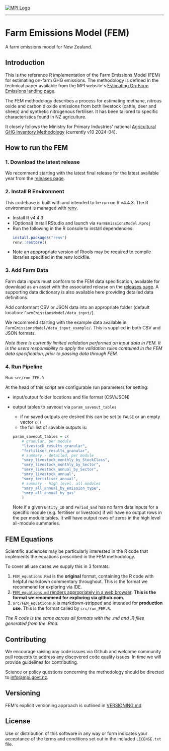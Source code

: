 [![MPI Logo](https://www.mpi.govt.nz/assets/themes/mpi_logo_green.png)](https://www.mpi.govt.nz/)

---

# Farm Emissions Model (FEM)

A farm emissions model for New Zealand.

## Introduction

This is the reference R implementation of the Farm Emissions Model (FEM) for estimating on-farm GHG emissions. The methodology is defined in the technical paper available from the MPI website's [Estimating On-Farm Emissions landing page](https://www.mpi.govt.nz/funding-rural-support/environment-and-natural-resources/estimating-on-farm-emissions).

The FEM methodology describes a process for estimating methane, nitrous oxide and carbon dioxide emissions from both livestock (cattle, deer and sheep) and synthetic nitrogenous fertiliser. It has been tailored to specific characteristics found in NZ agriculture.

It closely follows the Ministry for Primary Industries' national [Agricultural GHG Inventory Methodology](https://www.mpi.govt.nz/dmsdocument/13906/direct) (currently v10 2024-04).

## How to run the FEM

### 1. Download the latest release

We recommend starting with the latest final release for the latest available year from the [releases page](https://github.com/Ministry-for-Primary-Industries/FarmEmissionsModel/releases).

### 2. Install R Environment

This codebase is built with and intended to be run on R v4.4.3. The R environment is managed with [renv](https://rstudio.github.io/renv/).

- Install R v4.4.3
- (Optional) Install RStudio and launch via `FarmEmissionsModel.Rproj`
- Run the following in the R console to install dependencies:
    ```R
    install.packages("renv")
    renv::restore()
    ```
- Note an apppropriate version of Rtools may be required to compile libraries specified in the renv lockfile. 

### 3. Add Farm Data

Farm data inputs must conform to the FEM data specification, available for download as an asset with the associated release on the [releases page](https://github.com/Ministry-for-Primary-Industries/FarmEmissionsModel/releases). A supporting data dictionary is also available here providing detailed data definitions.

Add conformant CSV or JSON data into an appropriate folder (default location: `FarmEmissionsModel/data_input/`).

We recommend starting with the example data available in `FarmEmissionsModel/data_input_example/`. This is supplied in both CSV and JSON formats.

*Note there is currently limited validation performed on input data in FEM. It is the users responsibility to apply the validation rules contained in the FEM data specification, prior to passing data through FEM.*

### 4. Run Pipeline

Run `src/run_FEM.R`

At the head of this script are configurable run parameters for setting:
- input/output folder locations and file format (CSV/JSON)
- output tables to saveout via `param_saveout_tables`
    - if no saved outputs are desired this can be set to `FALSE` or an empty vector `c()`
    - the full list of savable outputs is:
    ```R
    param_saveout_tables = c(
        # granular, per module
        "livestock_results_granular",
        "fertiliser_results_granular",
        # summary - detailed, per module
        "smry_livestock_monthly_by_StockClass",
        "smry_livestock_monthly_by_Sector",
        "smry_livestock_annual_by_Sector",
        "smry_livestock_annual",
        "smry_fertiliser_annual",
        # summary - high level, all modules
        "smry_all_annual_by_emission_type",
        "smry_all_annual_by_gas"
        )
    ```

    Note if a given `Entity_ID` and `Period_End` has no farm data inputs for a specific module (e.g. fertiliser or livestock) if will have no output rows in the per module tables. It will have output rows of zeros in the high level all-module summaries.

## FEM Equations

Scientific audiences may be particularly interested in the R code that implements the equations prescribed in the FEM methodology.

To cover all use cases we supply this in 3 formats:

1.  `FEM_equations.Rmd` is the **original** format, containing the R code with helpful markdown commentary throughout. This is the format we recommend for exploring via IDE.
2.  [`FEM_equations.md` renders appropriately in a web browser](https://github.com/Ministry-for-Primary-Industries/FarmEmissionsModel/blob/main/FEM_equations.md). **This is the format we recommend for exploring via github.com**.
3.  `src/FEM_equations.R` is markdown-stripped and intended for **production use**. This is the format called by `src/run_FEM.R`.

*The R code is the same across all formats with the .md and .R files generated from the .Rmd.*

## Contributing

We encourage raising any code issues via Github and welcome community pull requests to address any discovered code quality issues. In time we will provide guidelines for contributing.

Science or policy questions concerning the methodology should be directed to [info@mpi.govt.nz](mailto:info@mpi.govt.nz?subject=Farm%20Emissions%20Method%20question).

## Versioning

FEM's explicit versioning approach is outlined in [VERSIONING.md](https://github.com/Ministry-for-Primary-Industries/FarmEmissionsModel/blob/main/VERSIONING.md)

## License

Use or distribution of this software in any way or form indicates your acceptance of the terms and conditions set out in the included `LICENSE.txt` file.